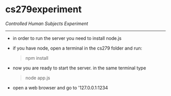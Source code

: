 # cs279experiment
*Controlled Human Subjects Experiment*

---
   
* in order to run the server you need to install node.js

* if you have node, open a terminal in the cs279 folder and run: 
    >npm install
* now you are ready to start the server. in the same terminal type
    >node app.js
* open a web browser and go to '127.0.0.1:1234